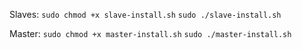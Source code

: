 Slaves:
`sudo chmod +x slave-install.sh`
`sudo ./slave-install.sh`

Master:
`sudo chmod +x master-install.sh`
`sudo ./master-install.sh`